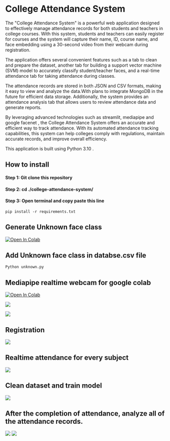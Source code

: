 # College Attendance System

The "College Attendance System" is a powerful web application designed to effectively manage attendance records for both students and teachers in college courses. With this system, students and teachers can easily register for courses and the system will capture their name, ID, course name, and face embedding using a 30-second video from their webcam during registration.

The application offers several convenient features such as a tab to clean and prepare the dataset, another tab for building a support vector machine (SVM) model to accurately classify student/teacher faces, and a real-time attendance tab for taking attendance during classes.

The attendance records are stored in both JSON and CSV formats, making it easy to view and analyze the data.With plans to integrate MongoDB in the future for efficient data storage. Additionally, the system provides an attendance analysis tab that allows users to review attendance data and generate reports.

By leveraging advanced technologies such as streamlit, mediapipe and google facenet , the College Attendance System offers an accurate and efficient way to track attendance. With its automated attendance tracking capabilities, this system can help colleges comply with regulations, maintain accurate records, and improve overall efficiency.


This application is built using Python 3.10 .

## How to install 
####  Step 1: Git clone this repository
####  Step 2: cd ./college-attendance-system/
####  Step 3: Open terminal and copy paste this line
```
pip install -r requirements.txt
```
## Generate Unknown face class
[![Open In Colab](https://colab.research.google.com/assets/colab-badge.svg)](https://colab.research.google.com/github/p-p-p-p/college-attendance-system/blob/main/unknown_face.ipynb)

## Add Unknown face class in databse.csv file
```
Python unknown.py
```
## Mediapipe realtime webcam for google colab
[![Open In Colab](https://colab.research.google.com/assets/colab-badge.svg)](https://colab.research.google.com/github/p-p-p-p/college-attendance-system/blob/main/mediapipe_webcam.ipynb)

![](https://github.com/p-p-p-p/college-attendance-system/blob/main/images/clip.gif)

![](https://github.com/p-p-p-p/college-attendance-system/blob/main/images/1.png)
## Registration
![](https://github.com/p-p-p-p/college-attendance-system/blob/main/images/2.png)
## Realtime attendance for every subject
![](https://github.com/p-p-p-p/college-attendance-system/blob/main/images/3.png)
## Clean dataset and train model
![](https://github.com/p-p-p-p/college-attendance-system/blob/main/images/4.png)
## After the completion of attendance, analyze all of the attendance records.
![](https://github.com/p-p-p-p/college-attendance-system/blob/main/images/5.png)
![](https://github.com/p-p-p-p/college-attendance-system/blob/main/images/6.png)
